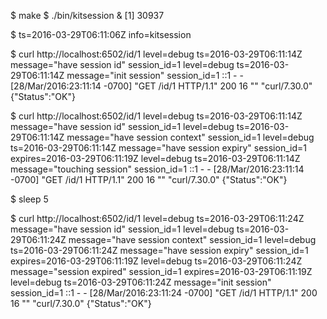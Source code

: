 $ make
$ ./bin/kitsession &
[1] 30937

$ ts=2016-03-29T06:11:06Z info=kitsession

$ curl http://localhost:6502/id/1
level=debug ts=2016-03-29T06:11:14Z message="have session id" session_id=1
level=debug ts=2016-03-29T06:11:14Z message="init session" session_id=1
::1 - - [28/Mar/2016:23:11:14 -0700] "GET /id/1 HTTP/1.1" 200 16 "" "curl/7.30.0"
{"Status":"OK"}

$ curl http://localhost:6502/id/1
level=debug ts=2016-03-29T06:11:14Z message="have session id" session_id=1
level=debug ts=2016-03-29T06:11:14Z message="have session context" session_id=1
level=debug ts=2016-03-29T06:11:14Z message="have session expiry" session_id=1 expires=2016-03-29T06:11:19Z
level=debug ts=2016-03-29T06:11:14Z message="touching session" session_id=1
::1 - - [28/Mar/2016:23:11:14 -0700] "GET /id/1 HTTP/1.1" 200 16 "" "curl/7.30.0"
{"Status":"OK"}

$ sleep 5

$ curl http://localhost:6502/id/1
level=debug ts=2016-03-29T06:11:24Z message="have session id" session_id=1
level=debug ts=2016-03-29T06:11:24Z message="have session context" session_id=1
level=debug ts=2016-03-29T06:11:24Z message="have session expiry" session_id=1 expires=2016-03-29T06:11:19Z
level=debug ts=2016-03-29T06:11:24Z message="session expired" session_id=1 expires=2016-03-29T06:11:19Z
level=debug ts=2016-03-29T06:11:24Z message="init session" session_id=1
::1 - - [28/Mar/2016:23:11:24 -0700] "GET /id/1 HTTP/1.1" 200 16 "" "curl/7.30.0"
{"Status":"OK"}
